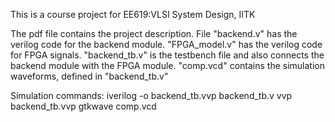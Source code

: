 This is a course project for EE619:VLSI System Design, IITK

The pdf file contains the project description.
File "backend.v" has the verilog code for the backend module.
"FPGA_model.v" has the verilog code for FPGA signals.
"backend_tb.v" is the testbench file and also connects the backend module with the FPGA module.
"comp.vcd" contains the simulation waveforms, defined in "backend_tb.v"

Simulation commands:
iverilog -o backend_tb.vvp backend_tb.v 
vvp backend_tb.vvp 
gtkwave comp.vcd
